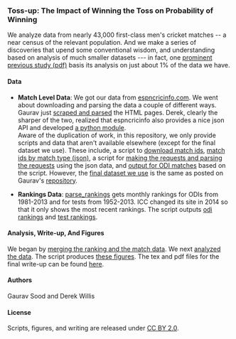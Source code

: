 ### Toss-up: The Impact of Winning the Toss on Probability of Winning

We analyze data from nearly 43,000 first-class men's cricket matches -- a near census of the relevant population. And we make a series of discoveries that upend some conventional wisdom, and understanding based on analysis of much smaller datasets --- in fact, one [prominent previous study (pdf)](http://people.stat.sfu.ca/~tim/papers/cricket.pdf) basis its analysis on just about 1% of the data we have.

#### Data

* **Match Level Data**: We got our data from [espncricinfo.com](http://espncricinfo.com). We went about downloading and parsing the data a couple of different ways. Gaurav just [scraped and parsed](https://github.com/soodoku/get-cricket-data) the HTML pages. Derek, clearly the sharper of the two, realized that espncricinfo also provides a nice json API and developed [a python module](https://github.com/dwillis/python-espncricinfo).  
Aware of the duplication of work, in this repository, we only provide scripts and data that aren't available elsewhere (except for the final dataset we use). These include, a script to [download match ids](scripts/01_download_data.py), [match ids by match type (json)](data/json/), a script for [making the requests and parsing the requests](scripts/02_parse_cric.py) using the json data, and [output for ODI matches](data/odi_partial.csv) based on the script. However, the [final dataset we use](data/final_output.csv) is the same as posted on Gaurav's [repository](https://github.com/soodoku/get-cricket-data).

* **Rankings Data**: [parse_rankings](scripts/03_parse_rankings.py) gets monthly rankings for ODIs from 1981-2013 and for tests from 1952-2013. ICC changed its site in 2014 so that it only shows the most recent rankings. The script outputs [odi rankings](data/odi_ranks.csv) and [test rankings](data/test_ranks.csv).

#### Analysis, Write-up, And Figures

We began by [merging the ranking and the match data](scripts/04_merge_ranking_data.R). We next [analyzed the data](scripts/05_cricket.R). The script produces [these figures](figs/). The tex and pdf files for the final write-up can be found [here](write_up/).

#### Authors

Gaurav Sood and Derek Willis

#### License

Scripts, figures, and writing are released under [CC BY 2.0](https://creativecommons.org/licenses/by/2.0/).
